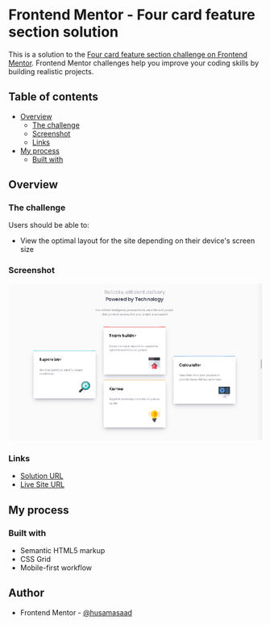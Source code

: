 # Frontend Mentor - Four card feature section solution

This is a solution to the [Four card feature section challenge on Frontend Mentor](https://www.frontendmentor.io/challenges/four-card-feature-section-weK1eFYK). Frontend Mentor challenges help you improve your coding skills by building realistic projects. 

## Table of contents

- [Overview](#overview)
  - [The challenge](#the-challenge)
  - [Screenshot](#screenshot)
  - [Links](#links)
- [My process](#my-process)
  - [Built with](#built-with)

## Overview

### The challenge

Users should be able to:

- View the optimal layout for the site depending on their device's screen size

### Screenshot

![](./screenshot.PNG)


### Links

- [Solution URL]([https://your-solution-url.com](https://www.frontendmentor.io/solutions/responsive-four-card-feature-section-solution-using-grid-Rqz9moNhhL))
- [Live Site URL]([https://your-live-site-url.com](https://husamasaad.github.io/Four-card-feature-section/))

## My process

### Built with

- Semantic HTML5 markup
- CSS Grid
- Mobile-first workflow

## Author

- Frontend Mentor - [@husamasaad](https://www.frontendmentor.io/profile/husamasaad)

